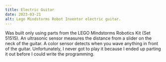 ```yaml
---
title: Electric Guitar
date: 2023-03-21
alt: Lego Mindstorms Robot Inventor electric guitar.
---
```


Was built only using parts from the LEGO Mindstorms Robotics Kit (Set 51515). An ultrasonic sensor measures the distance from a slider on the neck of the guitar. A color sensor detects when you wave anything in front of the guitar. Unfortunately, I never got to play it because I ended up parting it out before I could write the programming.
